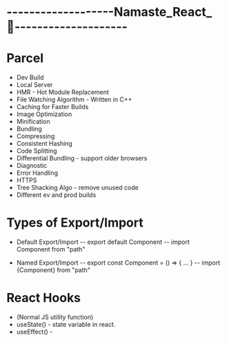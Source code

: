 # -------------------Namaste_React_🚀--------------------

# Parcel
- Dev Build
- Local Server
- HMR - Hot Module Replacement
- File Watching Algorithm - Written in C++
- Caching for Faster Builds
- Image Optimization
- Minification 
- Bundling
- Compressing
- Consistent Hashing
- Code Splitting
- Differential Bundling - support older browsers
- Diagnostic
- Error Handling
- HTTPS
- Tree Shacking Algo - remove unused code 
- Different ev and prod builds


# Types of Export/Import

- Default Export/Import
    -- export default Component
    -- import Component from "path"

- Named Export/Import
    -- export const Component = () => {
        ...
    }
    -- import {Component} from "path"


# React Hooks
  - (Normal JS utility function)
  - useState() - state variable in react.
  - useEffect() - 
